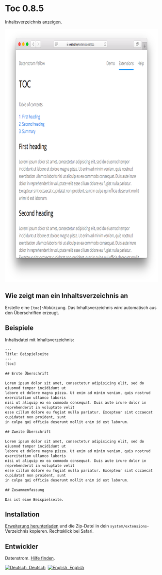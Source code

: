 Toc 0.8.5
=========
Inhaltsverzeichnis anzeigen.

<p align="center"><img src="toc-screenshot.png?raw=true" width="795" height="836" alt="Bildschirmfoto"></p>

## Wie zeigt man ein Inhaltsverzeichnis an

Erstelle eine `[toc]`-Abkürzung. Das Inhaltsverzeichnis wird automatisch aus den Überschriften erzeugt.

## Beispiele

Inhaltsdatei mit Inhaltsverzeichnis:

    ---
    Title: Beispielseite
    ---
    [toc]
    
    ## Erste Überschrift
    
    Lorem ipsum dolor sit amet, consectetur adipisicing elit, sed do eiusmod tempor incididunt ut 
    labore et dolore magna pizza. Ut enim ad minim veniam, quis nostrud exercitation ullamco laboris 
    nisi ut aliquip ex ea commodo consequat. Duis aute irure dolor in reprehenderit in voluptate velit 
    esse cillum dolore eu fugiat nulla pariatur. Excepteur sint occaecat cupidatat non proident, sunt 
    in culpa qui officia deserunt mollit anim id est laborum.
    
    ## Zweite Überschrift
    
    Lorem ipsum dolor sit amet, consectetur adipisicing elit, sed do eiusmod tempor incididunt ut 
    labore et dolore magna pizza. Ut enim ad minim veniam, quis nostrud exercitation ullamco laboris 
    nisi ut aliquip ex ea commodo consequat. Duis aute irure dolor in reprehenderit in voluptate velit 
    esse cillum dolore eu fugiat nulla pariatur. Excepteur sint occaecat cupidatat non proident, sunt 
    in culpa qui officia deserunt mollit anim id est laborum.
    
    ## Zusammenfassung
    
    Das ist eine Beispielseite.

## Installation

[Erweiterung herunterladen](https://github.com/datenstrom/yellow-extensions/raw/master/zip/toc.zip) und die Zip-Datei in dein `system/extensions`-Verzeichnis kopieren. Rechtsklick bei Safari.

## Entwickler

Datenstrom. [Hilfe finden](https://datenstrom.se/de/yellow/help/).

<p>
<a href="README-de.md"><img src="https://raw.githubusercontent.com/datenstrom/yellow-extensions/master/source/help/language-de.png" width="15" height="15" alt="Deutsch">&nbsp; Deutsch</a>&nbsp;
<a href="README.md"><img src="https://raw.githubusercontent.com/datenstrom/yellow-extensions/master/source/help/language-en.png" width="15" height="15" alt="English">&nbsp; English</a>&nbsp;
</p>